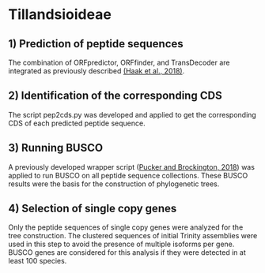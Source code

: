 # Tillandsioideae

## 1) Prediction of peptide sequences ##
The combination of ORFpredictor, ORFfinder, and TransDecoder are integrated as previously described [(Haak et al., 2018)](https://doi.org/10.3389/fmolb.2018.00062).

## 2) Identification of the corresponding CDS ##
The script pep2cds.py was developed and applied to get the corresponding CDS of each predicted peptide sequence.

## 3) Running BUSCO ##
A previously developed wrapper script ([Pucker and Brockington, 2018](https://bmcgenomics.biomedcentral.com/articles/10.1186/s12864-018-5360-z)) was applied to run BUSCO on all peptide sequence collections. These BUSCO results were the basis for the construction of phylogenetic trees.

## 4) Selection of single copy genes ##
Only the peptide sequences of single copy genes were analyzed for the tree construction. The clustered sequences of initial Trinity assemblies were used in this step to avoid the presence of multiple isoforms per gene. BUSCO genes are considered for this analysis if they were detected in at least 100 species.
